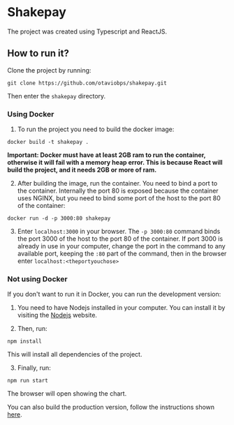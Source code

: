 # Shakepay

The project was created using Typescript and ReactJS.

## How to run it?

Clone the project by running:

```
git clone https://github.com/otaviobps/shakepay.git
```

Then enter the `shakepay` directory.

### Using Docker

1. To run the project you need to build the docker image:

```
docker build -t shakepay .
```

**Important: Docker must have at least 2GB ram to run the container, otherwise it will fail with a memory heap error. This is because React will build the project, and it needs 2GB or more of ram.**

2. After building the image, run the container. You need to bind a port to the container. Internally the port 80 is exposed because the container uses NGINX, but you need to bind some port of the host to the port 80 of the container:

```
docker run -d -p 3000:80 shakepay
```

3. Enter `localhost:3000` in your browser. The `-p 3000:80` command binds the port 3000 of the host to the port 80 of the container. If port 3000 is already in use in your computer, change the port in the command to any available port, keeping the `:80` part of the command, then in the browser enter `localhost:<theportyouchose>`

### Not using Docker

If you don't want to run it in Docker, you can run the development version:

1. You need to have Nodejs installed in your computer. You can install it by visiting the [Nodejs](https://nodejs.org/en/) website.


2. Then, run:
```
npm install
```
This will install all dependencies of the project.

3. Finally, run:
```
npm run start
```

The browser will open showing the chart.

You can also build the production version, follow the instructions shown [here](https://create-react-app.dev/docs/production-build/).